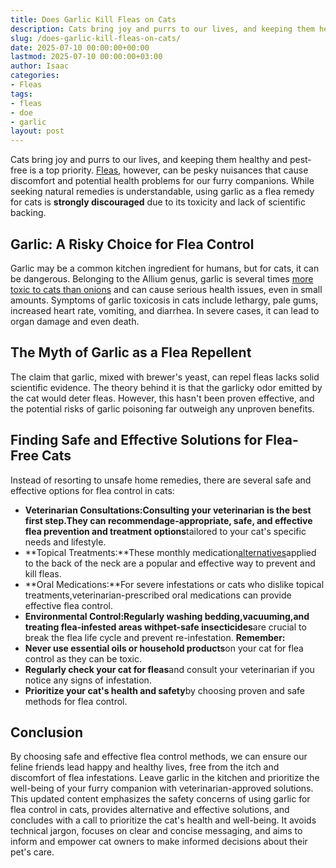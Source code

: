 ```yaml
---
title: Does Garlic Kill Fleas on Cats
description: Cats bring joy and purrs to our lives, and keeping them healthy and pest-free is a top priority. Fleas, however, can be pesky nuisances that cause discomfort...
slug: /does-garlic-kill-fleas-on-cats/
date: 2025-07-10 00:00:00+00:00
lastmod: 2025-07-10 00:00:00+03:00
author: Isaac
categories:
- Fleas
tags:
- fleas
- doe
- garlic
layout: post
---
```

Cats bring joy and purrs to our lives, and keeping them healthy and pest-free is a top priority. [Fleas](https://pestpolicy.com/does-apple-cider-vinegar-kill-fleas/), however, can be pesky nuisances that cause discomfort and potential health problems for our furry companions.
While seeking natural remedies is understandable, using garlic as a flea remedy for cats is
**strongly discouraged**
due to its toxicity and lack of scientific backing.
## **Garlic: A Risky Choice for Flea Control**
Garlic may be a common kitchen ingredient for humans, but for cats, it can be dangerous. Belonging to the Allium genus, garlic is several times
[more toxic to cats than onions](https://www.merckvetmanual.com/toxicology/food-hazards/allium-spp-toxicosis-in-animals)
and can cause serious health issues, even in small amounts.
Symptoms of garlic toxicosis in cats include lethargy, pale gums, increased heart rate, vomiting, and diarrhea. In severe cases, it can lead to organ damage and even death.
## **The Myth of Garlic as a Flea Repellent**
The claim that garlic, mixed with brewer's yeast, can repel fleas lacks solid scientific evidence. The theory behind it is that the garlicky odor emitted by the cat would deter fleas. However, this hasn't been proven effective, and the potential risks of garlic poisoning far outweigh any unproven benefits.
## **Finding Safe and Effective Solutions for Flea-Free Cats**
Instead of resorting to unsafe home remedies, there are several safe and effective options for flea control in cats:
- **Veterinarian Consultations:**Consulting your veterinarian is the best first step.They can recommend**age-appropriate, safe, and effective flea prevention and treatment options**tailored to your cat's specific needs and lifestyle.
- **Topical Treatments:**These monthly medication[alternatives](https://pestpolicy.com/best-flea-treatment-for-cats/)applied to the back of the neck are a popular and effective way to prevent and kill fleas.
- **Oral Medications:**For severe infestations or cats who dislike topical treatments,veterinarian-prescribed oral medications can provide effective flea control.
- **Environmental Control:**Regularly washing bedding,vacuuming,and treating flea-infested areas with**pet-safe insecticides**are crucial to break the flea life cycle and prevent re-infestation.
**Remember:**
- **Never use essential oils or household products**on your cat for flea control as they can be toxic.
- **Regularly check your cat for fleas**and consult your veterinarian if you notice any signs of infestation.
- **Prioritize your cat's health and safety**by choosing proven and safe methods for flea control.
## **Conclusion**
By choosing safe and effective flea control methods, we can ensure our feline friends lead happy and healthy lives, free from the itch and discomfort of flea infestations. Leave garlic in the kitchen and prioritize the well-being of your furry companion with veterinarian-approved solutions.
This updated content emphasizes the safety concerns of using garlic for flea control in cats, provides alternative and effective solutions, and concludes with a call to prioritize the cat's health and well-being.
It avoids technical jargon, focuses on clear and concise messaging, and aims to inform and empower cat owners to make informed decisions about their pet's care.
